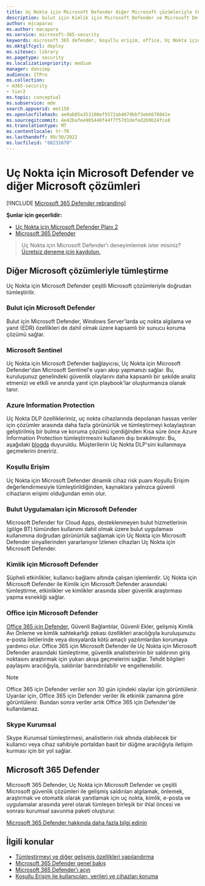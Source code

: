 ```yaml
---
title: Uç Nokta için Microsoft Defender diğer Microsoft çözümleriyle tümleştirme
description: bulut için Kimlik için Microsoft Defender ve Microsoft Defender dahil olmak üzere Uç Nokta için Microsoft Defender diğer Microsoft çözümleriyle nasıl tümleştireceğinizi öğrenin.
author: mjcaparas
ms.author: macapara
ms.service: microsoft-365-security
keywords: microsoft 365 defender, koşullu erişim, office, Uç Nokta için Microsoft Defender, kimlik için microsoft defender, Office için Microsoft Defender, Bulut için Microsoft Defender, Microsoft Bulut uygulaması güvenliği, azure sentinel
ms.mktglfcycl: deploy
ms.sitesec: library
ms.pagetype: security
ms.localizationpriority: medium
manager: dansimp
audience: ITPro
ms.collection:
- m365-security
- tier2
ms.topic: conceptual
ms.subservice: mde
search.appverid: met150
ms.openlocfilehash: ae0ab05a353100ef5572ab4079bbf3eb6678041e
ms.sourcegitcommit: 4e42bafee965446f44f7f57d1defed2b9b24fce8
ms.translationtype: MT
ms.contentlocale: tr-TR
ms.lasthandoff: 09/30/2022
ms.locfileid: "68231670"
---
```

# <a name="microsoft-defender-for-endpoint-and-other-microsoft-solutions"></a>Uç Nokta için Microsoft Defender ve diğer Microsoft çözümleri

[!INCLUDE [Microsoft 365 Defender rebranding](../../includes/microsoft-defender.md)]


**Şunlar için geçerlidir:**
- [Uç Nokta için Microsoft Defender Planı 2](https://go.microsoft.com/fwlink/?linkid=2154037)
- [Microsoft 365 Defender](https://go.microsoft.com/fwlink/?linkid=2118804)

> Uç Nokta için Microsoft Defender'ı deneyimlemek ister misiniz? [Ücretsiz deneme için kaydolun.](https://signup.microsoft.com/create-account/signup?products=7f379fee-c4f9-4278-b0a1-e4c8c2fcdf7e&ru=https://aka.ms/MDEp2OpenTrial?ocid=docs-wdatp-exposedapis-abovefoldlink)

## <a name="integrate-with-other-microsoft-solutions"></a>Diğer Microsoft çözümleriyle tümleştirme

Uç Nokta için Microsoft Defender çeşitli Microsoft çözümleriyle doğrudan tümleştirilir.

### <a name="microsoft-defender-for-cloud"></a>Bulut için Microsoft Defender

Bulut için Microsoft Defender, Windows Server'larda uç nokta algılama ve yanıt (EDR) özellikleri de dahil olmak üzere kapsamlı bir sunucu koruma çözümü sağlar.

### <a name="microsoft-sentinel"></a>Microsoft Sentinel

Uç Nokta için Microsoft Defender bağlayıcısı, Uç Nokta için Microsoft Defender'dan Microsoft Sentinel'e uyarı akışı yapmanızı sağlar. Bu, kuruluşunuz genelindeki güvenlik olaylarını daha kapsamlı bir şekilde analiz etmenizi ve etkili ve anında yanıt için playbook'lar oluşturmanıza olanak tanır.

### <a name="azure-information-protection"></a>Azure Information Protection

Uç Nokta DLP özelliklerimiz, uç nokta cihazlarında depolanan hassas veriler için çözümler arasında daha fazla görünürlük ve tümleştirmeyi kolaylaştıran geliştirilmiş bir bulma ve koruma çözümü içerdiğinden Kısa süre önce Azure Information Protection tümleştirmesini kullanım dışı bırakılmıştır. Bu, aşağıdaki [blogda](https://techcommunity.microsoft.com/t5/microsoft-defender-for-endpoint/protecting-sensitive-information-on-devices/ba-p/2143555) duyuruldu. Müşterilerin Uç Nokta DLP'sini kullanmaya geçmelerini öneririz.

### <a name="conditional-access"></a>Koşullu Erişim

Uç Nokta için Microsoft Defender dinamik cihaz risk puanı Koşullu Erişim değerlendirmesiyle tümleştirildiğinden, kaynaklara yalnızca güvenli cihazların erişimi olduğundan emin olur.

### <a name="microsoft-defender-for-cloud-apps"></a>Bulut Uygulamaları için Microsoft Defender

Microsoft Defender for Cloud Apps, desteklenmeyen bulut hizmetlerinin (gölge BT) tümünden kullanımı dahil olmak üzere bulut uygulaması kullanımına doğrudan görünürlük sağlamak için Uç Nokta için Microsoft Defender sinyallerinden yararlanıyor İzlenen cihazları Uç Nokta için Microsoft Defender.

### <a name="microsoft-defender-for-identity"></a>Kimlik için Microsoft Defender

Şüpheli etkinlikler, kullanıcı bağlamı altında çalışan işlemlerdir. Uç Nokta için Microsoft Defender ile Kimlik için Microsoft Defender arasındaki tümleştirme, etkinlikler ve kimlikler arasında siber güvenlik araştırması yapma esnekliği sağlar.

### <a name="microsoft-defender-for-office"></a>Office için Microsoft Defender

[Office 365 için Defender](/office365/securitycompliance/office-365-atp), Güvenli Bağlantılar, Güvenli Ekler, gelişmiş Kimlik Avı Önleme ve kimlik sahtekarlığı zekası özellikleri aracılığıyla kuruluşunuzu e-posta iletilerinde veya dosyalarda kötü amaçlı yazılımlardan korumaya yardımcı olur. Office 365 için Microsoft Defender ile Uç Nokta için Microsoft Defender arasındaki tümleştirme, güvenlik analistlerinin bir saldırının giriş noktasını araştırmak için yukarı akışa geçmelerini sağlar. Tehdit bilgileri paylaşımı aracılığıyla, saldırılar barındırılabilir ve engellenebilir.

> [!NOTE]
> Office 365 için Defender veriler son 30 gün içindeki olaylar için görüntülenir. Uyarılar için, Office 365 için Defender veriler ilk etkinlik zamanına göre görüntülenir. Bundan sonra veriler artık Office 365 için Defender'de kullanılamaz.

### <a name="skype-for-business"></a>Skype Kurumsal

Skype Kurumsal tümleştirmesi, analistlerin risk altında olabilecek bir kullanıcı veya cihaz sahibiyle portaldan basit bir düğme aracılığıyla iletişim kurması için bir yol sağlar.

## <a name="microsoft-365-defender"></a>Microsoft 365 Defender

Microsoft 365 Defender, Uç Nokta için Microsoft Defender ve çeşitli Microsoft güvenlik çözümleri ile gelişmiş saldırıları algılamak, önlemek, araştırmak ve otomatik olarak yanıtlamak için uç nokta, kimlik, e-posta ve uygulamalar arasında yerel olarak tümleşen birleşik bir ihlal öncesi ve sonrası kurumsal savunma paketi oluşturur.

[Microsoft 365 Defender hakkında daha fazla bilgi edinin](/microsoft-365/security/defender/microsoft-365-defender)

## <a name="related-topics"></a>İlgili konular

- [Tümleştirmeyi ve diğer gelişmiş özellikleri yapılandırma](advanced-features.md)
- [Microsoft 365 Defender genel bakış](/microsoft-365/security/defender/microsoft-365-defender)
- [Microsoft 365 Defender’ı açın](/microsoft-365/security/defender/m365d-enable)
- [Koşullu Erişim ile kullanıcıları, verileri ve cihazları koruma](conditional-access.md)
